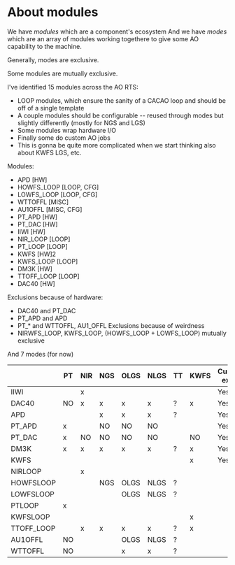 # About modules

We have _modules_ which are a component's ecosystem
And we have _modes_ which are an array of modules working togethere to give some AO capability to the machine.

Generally, modes are exclusive.

Some modules are mutually exclusive.

I've identified 15 modules across the AO RTS:
- LOOP modules, which ensure the sanity of a CACAO loop and should be off of a single template
- A couple modules should be configurable -- reused through modes but slightly differently (mostly for NGS and LGS)
- Some modules wrap hardware I/O
- Finally some do custom AO jobs
- This is gonna be quite more complicated when we start thinking also about KWFS LGS, etc.

Modules:
- APD [HW]
- HOWFS_LOOP [LOOP, CFG]
- LOWFS_LOOP [LOOP, CFG]
- WTTOFFL [MISC]
- AU1OFFL [MISC, CFG]
- PT_APD [HW]
- PT_DAC [HW]
- IIWI [HW]
- NIR_LOOP [LOOP]
- PT_LOOP [LOOP]
- KWFS [HW]2
- KWFS_LOOP [LOOP]
- DM3K [HW]
- TTOFF_LOOP [LOOP]
- DAC40 [HW]

Exclusions because of hardware:
- DAC40 and PT_DAC
- PT_APD and APD
- PT_* and WTTOFFL, AU1_OFFL
Exclusions because of weirdness
- NIRWFS_LOOP, KWFS_LOOP, (HOWFS_LOOP + LOWFS_LOOP) mutually exclusive

And 7 modes (for now)


|            | PT  | NIR | NGS | OLGS | NLGS | TT  | KWFS | Currently exists? |
| ---------- | --- | --- | --- | ---- | ---- | --- | ---- | ----------------- |
| IIWI       |     | x   |     |      |      |     |      | Yes               |
| DAC40      | NO  | x   | x   | x    | x    | ?   | x    | Yes               |
| APD        |     |     | x   | x    | x    | ?   |      | Yes               |
| PT_APD     | x   |     | NO  | NO   | NO   |     |      | Yes               |
| PT_DAC     | x   | NO  | NO  | NO   | NO   |     | NO   | Yes               |
| DM3K       | x   | x   | x   | x    | x    | ?   | x    | Yes               |
| KWFS       |     |     |     |      |      |     | x    | Yes               |
| NIRLOOP    |     | x   |     |      |      |     |      |                   |
| HOWFSLOOP  |     |     | NGS | OLGS | NLGS | ?   |      |                   |
| LOWFSLOOP  |     |     |     | OLGS | NLGS | ?   |      |                   |
| PTLOOP     | x   |     |     |      |      |     |      |                   |
| KWFSLOOP   |     |     |     |      |      |     | x    |                   |
| TTOFF_LOOP |     | x   | x   | x    | x    | ?   | x    |                   |
| AU1OFFL    | NO  |     |     | OLGS | NLGS | ?   |      |                   |
| WTTOFFL    | NO  |     |     | x    | x    | ?   |      |                   |
